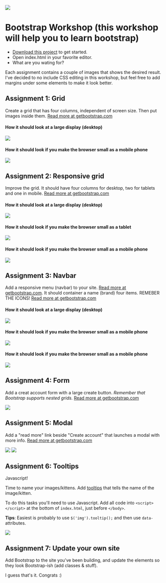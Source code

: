 ![](images/0.jpeg?raw=true)

# Bootstrap Workshop (this workshop will help you to learn bootstrap)

- [Download this project](https://github.com/HananeJab/Sprint-3/tree/main/Bootstrap%20%26%20VueJs/Workshop%20Bootstrap) to get started.
- Open index.html in your favorite editor.
- What are you wating for?

Each assignment contains a couple of images that shows the desired result. I've decided to no include CSS editing in this workshop, but feel free to add margins under some elements to make it look better.


## Assignment 1: Grid

Create a grid that has four columns, independent of screen size. Then put images inside them. [Read more at getbootstrap.com](http://getbootstrap.com/css/#grid)

#### How it should look at a large display (desktop)
![](images/1-1.png?raw=true)

#### How it should look if you make the browser small as a mobile phone
![](images/1-2.png?raw=true)


## Assignment 2: Responsive grid

Improve the grid. It should have four columns for desktop, two for tablets and one in mobile. [Read more at getbootstrap.com](http://getbootstrap.com/css/#grid)

#### How it should look at a large display (desktop)
![](images/2-1.png?raw=true)

#### How it should look if you make the browser small as a tablet
![](images/2-2.png?raw=true)

#### How it should look if you make the browser small as a mobile phone
![](images/2-3.png?raw=true)



## Assignment 3: Navbar

Add a responsive menu (navbar) to your site. [Read more at getbootstrap.com](http://getbootstrap.com/components/#navbar). It should container a name (brand)
four items. REMEBER THE ICONS! [Read more at getbootstrap.com](http://getbootstrap.com/components/#glyphicons)

#### How it should look at a large display (desktop)
![](images/3-1.png?raw=true)

#### How it should look if you make the browser small as a mobile phone
![](images/3-2.png?raw=true)

#### How it should look if you make the browser small as a mobile phone
![](images/3-3.png?raw=true)



## Assignment 4: Form

Add a creat account form with a large create button. _Remember that Bootstrap supports nested grids._ [Read more at getbootstrap.com](http://getbootstrap.com/css/#forms)

![](images/4-1.png?raw=true)


## Assignment 5: Modal

Add a "read more" link beside "Create account" that launches a modal with more info. [Read more at getbootstrap.com](http://getbootstrap.com/javascript/#modals)

![](images/5-1.png?raw=true)
![](images/5-2.png?raw=true)


## Assignment 6: Tooltips

Javascript!

Time to name your images/kittens. Add [tooltips](http://getbootstrap.com/javascript/#tooltips) that tells the name of the image/kitten.

To do this tasks you'll need to use Javascript. Add all code into `<script></script>` at the bottom of `index.html`, just before `</body>`.

__Tips__: Easiest is probably to use `$('img').tooltip();` and then use `data-` attributes.

![](images/6-1.png?raw=true)


## Assignment 7: Update your own site

Add Bootstrap to the site you've been building, and update the elements so they look Bootstrap-ish (add classes & stuff).

I guess that's it. Congrats :)
